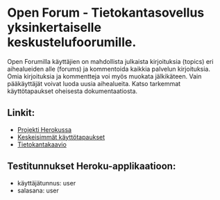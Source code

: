 # Open Forum - Tietokantasovellus yksinkertaiselle keskustelufoorumille.

Open Forumilla käyttäjien on mahdollista julkaista kirjoituksia (topics) eri aihealueiden alle (forums) ja kommentoida kaikkia palvelun kirjoituksia. Omia kirjoituksia ja kommentteja voi myös muokata jälkikäteen. Vain pääkäyttäjät voivat luoda uusia aihealueita. Katso tarkemmat käyttötapaukset oheisesta dokumentaatiosta.

## Linkit:

* [Projekti Herokussa](http://tsoha-open-forum.herokuapp.com)
* [Keskeisimmät käyttötapaukset](./documentation/usecases.txt)
* [Tietokantakaavio](./documentation/database_schema.JPG)

## Testitunnukset Heroku-applikaatioon:

* käyttäjätunnus: user
* salasana: user


